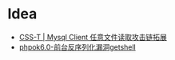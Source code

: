# Idea
 - [CSS-T | Mysql Client 任意文件读取攻击链拓展](https://paper.seebug.org/1112/)
 - [phpok6.0-前台反序列化漏洞getshell](https://susec.me/2022/03/13/phpok6-0-%E5%89%8D%E5%8F%B0%E5%8F%8D%E5%BA%8F%E5%88%97%E5%8C%96%E6%BC%8F%E6%B4%9Egetshell/)